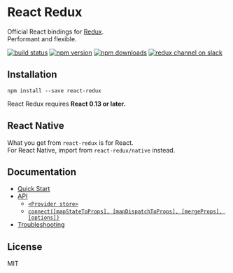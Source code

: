 React Redux
=========================

Official React bindings for [Redux](https://github.com/gaearon/redux).  
Performant and flexible.

[![build status](https://img.shields.io/travis/rackt/react-redux/master.svg?style=flat-square)](https://travis-ci.org/rackt/react-redux) [![npm version](https://img.shields.io/npm/v/react-redux.svg?style=flat-square)](https://www.npmjs.com/package/react-redux)
[![npm downloads](https://img.shields.io/npm/dm/react-redux.svg?style=flat-square)](https://www.npmjs.com/package/react-redux)
[![redux channel on slack](https://img.shields.io/badge/slack-redux@reactiflux-61DAFB.svg?style=flat-square)](http://www.reactiflux.com)


## Installation

```
npm install --save react-redux
```

React Redux requires **React 0.13 or later.**

## React Native

What you get from `react-redux` is for React.  
For React Native, import from `react-redux/native` instead.

## Documentation

- [Quick Start](docs/quick-start.md#quick-start)
- [API](docs/api.md#api)
  - [`<Provider store>`](docs/api.md#provider-store)
  - [`connect([mapStateToProps], [mapDispatchToProps], [mergeProps], [options])`](docs/api.md#connectmapstatetoprops-mapdispatchtoprops-mergeprops-options)
- [Troubleshooting](docs/troubleshooting.md#troubleshooting)

## License

MIT
